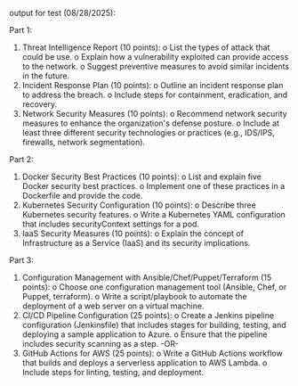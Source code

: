 output for test (08/28/2025):

Part 1:
  1. Threat Intelligence Report (10 points): 
    o List the types of attack that could be use. 
    o Explain how a vulnerability exploited can provide access to the network. 
    o Suggest preventive measures to avoid similar incidents in the future. 
  2. Incident Response Plan (10 points): 
    o Outline an incident response plan to address the breach. 
    o Include steps for containment, eradication, and recovery. 
  3. Network Security Measures (10 points): 
    o Recommend network security measures to enhance the organization's defense posture. 
    o Include at least three different security technologies or practices (e.g., IDS/IPS, firewalls, network segmentation).

Part 2:
  1. Docker Security Best Practices (10 points): 
    o List and explain five Docker security best practices. 
    o Implement one of these practices in a Dockerfile and provide the code. 
  2. Kubernetes Security Configuration (10 points): 
    o Describe three Kubernetes security features. 
    o Write a Kubernetes YAML configuration that includes securityContext settings for a pod. 
  3. IaaS Security Measures (10 points): 
    o Explain the concept of Infrastructure as a Service (IaaS) and its security implications.

Part 3:
  1. Configuration Management with Ansible/Chef/Puppet/Terraform (15 points): 
    o Choose one configuration management tool (Ansible, Chef, or Puppet, terraform). 
    o Write a script/playbook to automate the deployment of a web server on a virtual machine. 
  2. CI/CD Pipeline Configuration (25 points): 
    o Create a Jenkins pipeline configuration (Jenkinsfile) that includes stages for building, testing, and deploying a sample application to Azure. 
    o Ensure that the pipeline includes security scanning as a step. 
  -OR- 
  3. GitHub Actions for AWS (25 points): 
    o Write a GitHub Actions workflow that builds and deploys a serverless application to AWS Lambda. 
    o Include steps for linting, testing, and deployment.
